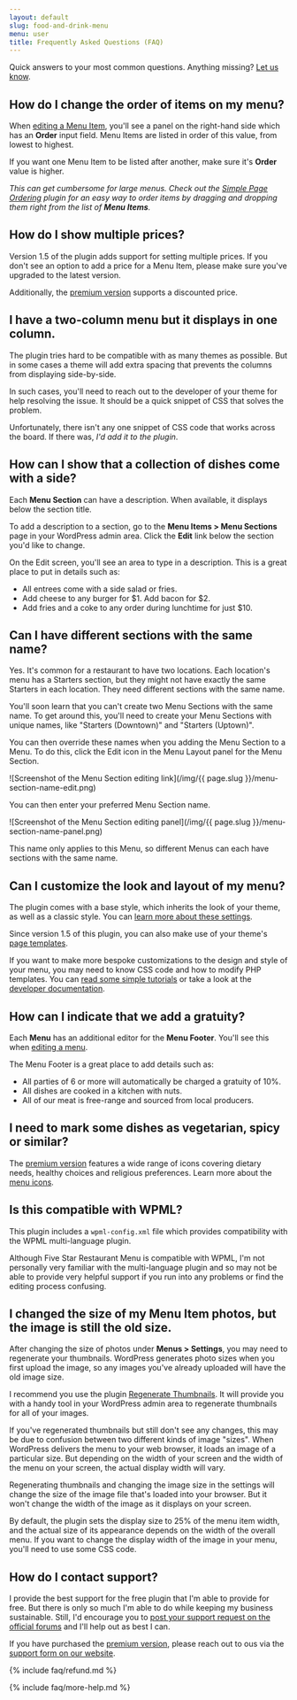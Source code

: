 ```yaml
---
layout: default
slug: food-and-drink-menu
menu: user
title: Frequently Asked Questions (FAQ)
---
```

Quick answers to your most common questions. Anything missing? [Let us know](https://www.etoilewebdesign.com/support-center/).

## <a name="menu-item-order"></a> How do I change the order of items on my menu?

When [editing a Menu Item](getting-started/create-menu#create-menu-item), you'll see a panel on the right-hand side which has an **Order** input field. Menu Items are listed in order of this value, from lowest to highest.

If you want one Menu Item to be listed after another, make sure it's **Order** value is higher.

*This can get cumbersome for large menus. Check out the [Simple Page Ordering](https://wordpress.org/plugins/simple-page-ordering/) plugin for an easy way to order items by dragging and dropping them right from the list of **Menu Items**.*

## <a name="multiple-prices"></a> How do I show multiple prices?

Version 1.5 of the plugin adds support for setting multiple prices. If you don't see an option to add a price for a Menu Item, please make sure you've upgraded to the latest version.

Additionally, the [premium version](https://www.etoilewebdesign.com/plugins/five-star-restaurant-menu/) supports a discounted price.

## <a name="columns-collapsed"></a> I have a two-column menu but it displays in one column.

The plugin tries hard to be compatible with as many themes as possible. But in some cases a theme will add extra spacing that prevents the columns from displaying side-by-side.

In such cases, you'll need to reach out to the developer of your theme for help resolving the issue. It should be a quick snippet of CSS that solves the problem.

Unfortunately, there isn't any one snippet of CSS code that works across the board. If there was, *I'd add it to the plugin*.

## <a name="section-description"></a> How can I show that a collection of dishes come with a side?

Each **Menu Section** can have a description. When available, it displays below the section title.

To add a description to a section, go to the **Menu Items > Menu Sections** page in your WordPress admin area. Click the **Edit** link below the section you'd like to change.

On the Edit screen, you'll see an area to type in a description. This is a great place to put in details such as:

- All entrees come with a side salad or fries.
- Add cheese to any burger for $1. Add bacon for $2.
- Add fries and a coke to any order during lunchtime for just $10.

## <a name="duplicate-section-names"></a> Can I have different sections with the same name?

Yes. It's common for a restaurant to have two locations. Each location's menu has a Starters section, but they might not have exactly the same Starters in each location. They need different sections with the same name.

You'll soon learn that you can't create two Menu Sections with the same name. To get around this, you'll need to create your Menu Sections with unique names, like "Starters (Downtown)" and "Starters (Uptown)".

You can then override these names when you adding the Menu Section to a Menu. To do this, click the Edit icon in the Menu Layout panel for the Menu Section.

![Screenshot of the Menu Section editing link](/img/{{ page.slug }}/menu-section-name-edit.png)

You can then enter your preferred Menu Section name.

![Screenshot of the Menu Section editing panel](/img/{{ page.slug }}/menu-section-name-panel.png)

This name only applies to this Menu, so different Menus can each have sections with the same name.

## <a name="customize"></a> Can I customize the look and layout of my menu?

The plugin comes with a base style, which inherits the look of your theme, as well as a classic style. You can [learn more about these settings](advanced/settings).

Since version 1.5 of this plugin,  you can also make use of your theme's [page templates](advanced/page-templates).

If you want to make more bespoke customizations to the design and style of your menu, you may need to know CSS code and how to modify PHP templates. You can [read some simple tutorials](advanced/complex-layouts) or take a look at the [developer documentation](../developer).

## <a name="footer"></a> How can I indicate that we add a gratuity?

Each **Menu** has an additional editor for the **Menu Footer**. You'll see this when [editing a menu](getting-started/create-menu#create-menu).

The Menu Footer is a great place to add details such as:

- All parties of 6 or more will automatically be charged a gratuity of 10%.
- All dishes are cooked in a kitchen with nuts.
- All of our meat is free-range and sourced from local producers.

## <a name="menu-icons"></a> I need to mark some dishes as vegetarian, spicy or similar?

The [premium version](pro) features a wide range of icons covering dietary needs, healthy choices and religious preferences. Learn more about the [menu icons](pro/menu-icons).


## <a name="wpml"></a> Is this compatible with WPML?

This plugin includes a `wpml-config.xml` file which provides compatibility with the WPML multi-language plugin.

Although Five Star Restaurant Menu is compatible with WPML, I'm not personally very familiar with the multi-language plugin and so may not be able to provide very helpful support if you run into any problems or find the editing process confusing.

## <a name="image-sizes"></a> I changed the size of my Menu Item photos, but the image is still the old size.

After changing the size of photos under **Menus > Settings**, you may need to regenerate your thumbnails. WordPress generates photo sizes when you first upload the image, so any images you've already uploaded will have the old image size.

I recommend you use the plugin <a href="https://wordpress.org/plugins/regenerate-thumbnails/">Regenerate Thumbnails</a>. It will provide you with a handy tool in your WordPress admin area to regenerate thumbnails for all of your images.

If you've regenerated thumbnails but still don't see any changes, this may be due to confusion between two different kinds of image "sizes". When WordPress delivers the menu to your web browser, it loads an image of a particular size. But depending on the width of your screen and the width of the menu on your screen, the actual display width will vary.

Regenerating thumbnails and changing the image size in the settings will change the size of the image file that's loaded into your browser. But it won't change the width of the image as it displays on your screen.

By default, the plugin sets the display size to 25% of the menu item width, and the actual size of its appearance depends on the width of the overall menu. If you want to change the display width of the image in your menu, you'll need to use some CSS code.

## <a name="support"></a> How do I contact support?

I provide the best support for the free plugin that I'm able to provide for free. But there is only so much I'm able to do while keeping my business sustainable. Still, I'd encourage you to [post your support request on the official forums](http://wordpress.org/support/plugin/food-and-drink-menu) and I'll help out as best I can.

If you have purchased the [premium version](pro), please reach out to ous via the [support form on our website](https://www.etoilewebdesign.com/support-center/).

{% include faq/refund.md %}

{% include faq/more-help.md %}
